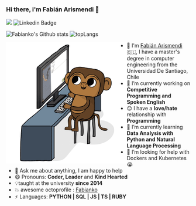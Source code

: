 ### Hi there, i'm Fabián Arismendi 👋
![](https://visitor-badge.glitch.me/badge?page_id=github.com/Fabianko) ![Linkedin Badge](https://img.shields.io/badge/-fabian.arismendi-blue?style=flat-square&logo=Linkedin&logoColor=white&link=https://www.linkedin.com/in/fabián-arismendi-ferrada-83206534/)

![Fabianko's Github stats](https://github-readme-stats.vercel.app/api?username=fabianko&show_icons=true&include_all_commits=true) ![topLangs](https://github-readme-stats.vercel.app/api/top-langs/?username=fabianko&layout=compact)  

<!-- https://cdn.jsdelivr.net/npm/simple-icons@v3/icons/ -->
<img src='/Monkey_Kid_Coding.gif' align='left'>

- :school: I'm [Fabián Arismendi](https://fabianko.github.io/) :chile:, I have a master's degree in computer engineering from the Universidad De Santiago, Chile
- 🔭 I’m currently working on  **Competitive Programming and Spoken English**
- :neutral_face: I have a **love/hate** relationship with **Programming**
- 🌱 I’m currently learning **Data Analysis with Python and Natural Language Processing**
- 🤔 I’m looking for help with Dockers and Kubernetes 😭
- 💬 Ask me about anything, I am happy to help
- 😄 Pronouns: **Coder, Leader** and **Kind Hearted**
- :bulb:taught at the university **since 2014**
- :boom: awesome octoprofile : [Fabianko](https://octoprofile.now.sh/user?id=fabianko)
- ⚡ Languages: **PYTHON | SQL | JS | TS | RUBY** 
</br>
